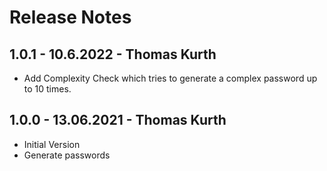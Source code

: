 # Release Notes

## 1.0.1 - 10.6.2022 - Thomas Kurth

 - Add Complexity Check which tries to generate a complex password up to 10 times.

## 1.0.0 - 13.06.2021 - Thomas Kurth

- Initial Version
- Generate passwords
